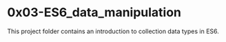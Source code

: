 # 0x03-ES6_data_manipulation

This project folder contains an introduction to collection data types in ES6.
